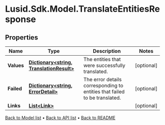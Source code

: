 # Lusid.Sdk.Model.TranslateEntitiesResponse

## Properties

Name | Type | Description | Notes
------------ | ------------- | ------------- | -------------
**Values** | [**Dictionary&lt;string, TranslationResult&gt;**](TranslationResult.md) | The entities that were successfully translated. | [optional] 
**Failed** | [**Dictionary&lt;string, ErrorDetail&gt;**](ErrorDetail.md) | The error details corresponding to entities that failed to be translated. | [optional] 
**Links** | [**List&lt;Link&gt;**](Link.md) |  | [optional] 

[Back to Model list](../README.md#documentation-for-models) &#8226; [Back to API list](../README.md#documentation-for-api-endpoints) &#8226; [Back to README](../README.md)

